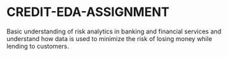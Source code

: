 # CREDIT-EDA-ASSIGNMENT
Basic understanding of risk analytics in banking and financial services and understand how data is used to minimize the risk of losing money while lending to customers.

